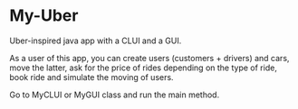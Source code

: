 # My-Uber

Uber-inspired java app with a CLUI and a GUI.

As a user of this app, you can create users (customers + drivers) and cars, move the latter, ask for the price of rides depending on the type of ride, book ride and simulate the moving of users.

Go to MyCLUI or MyGUI class and run the main method.
